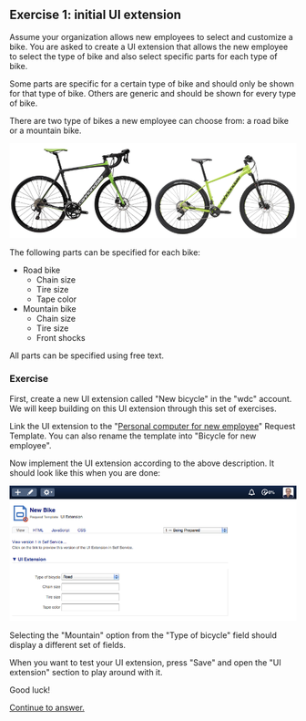## Exercise 1: initial UI extension

Assume your organization allows new employees to select and customize a bike.
You are asked to create a UI extension that allows the new employee to select
the type of bike and also select specific parts for each type of bike.

Some parts are specific for a certain type of bike and should only be shown for
that type of bike. Others are generic and should be shown for every type of
bike.

There are two type of bikes a new employee can choose from: a road bike or a
mountain bike.

![Road bike](../images/bikes.png)

The following parts can be specified for each bike:

* Road bike
  * Chain size
  * Tire size
  * Tape color
* Mountain bike
  * Chain size
  * Tire size
  * Front shocks

All parts can be specified using free text.

### Exercise

First, create a new UI extension called "New bicycle" in the "wdc" account. We
will keep building on this UI extension through this set of exercises.

Link the UI extension to the
"[Personal computer for new employee](https://wdc.4me-demo.com/request_templates/195)"
Request Template. You can also rename the template into "Bicycle for new
employee".

Now implement the UI extension according to the above description. It should
look like this when you are done:

![New Bike UI extension](../images/01-new-bike-ui-extension.png)

Selecting the "Mountain" option from the "Type of bicycle" field should display a
different set of fields.

When you want to test your UI extension, press "Save" and open the "UI
extension" section to play around with it.

Good luck!

[Continue to answer.](answer-01-initial-ui-extension.md)
